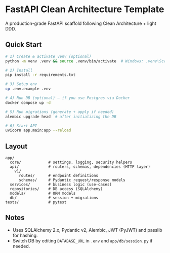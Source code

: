 # FastAPI Clean Architecture Template

A production-grade FastAPI scaffold following Clean Architecture + light DDD.

## Quick Start

```bash
# 1) Create & activate venv (optional)
python -m venv .venv && source .venv/bin/activate  # Windows: .venv\Scripts\activate

# 2) Install
pip install -r requirements.txt

# 3) Setup env
cp .env.example .env

# 4) Run DB (optional) — if you use Postgres via Docker
docker compose up -d

# 5) Run migrations (generate + apply if needed)
alembic upgrade head  # after initializing the DB

# 6) Start API
uvicorn app.main:app --reload
```

## Layout

```
app/
  core/            # settings, logging, security helpers
  api/             # routers, schemas, dependencies (HTTP layer)
    v1/
      routes/      # endpoint definitions
      schemas/     # Pydantic request/response models
  services/        # business logic (use-cases)
  repositories/    # DB access (SQLAlchemy)
  models/          # ORM models
  db/              # session + migrations
tests/             # pytest
```

## Notes
- Uses SQLAlchemy 2.x, Pydantic v2, Alembic, JWT (PyJWT) and passlib for hashing.
- Switch DB by editing `DATABASE_URL` in `.env` and `app/db/session.py` if needed.
